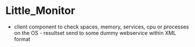 Little_Monitor
==============

- client component to check spaces, memory, services, cpu or processes on the OS - resultset send to some dummy webservice within XML format
